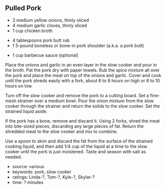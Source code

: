 Pulled Pork
-----------

- 2 medium yellow onions, thinly sliced
- 4 medium garlic cloves, thinly sliced
- 1 cup chicken broth
<!-- -->
- 4 tablespoons pork butt rub
- 1 5-pound boneless or bone-in pork shoulder (a.k.a. a pork butt)
<!-- -->
- 1 cup barbecue sauce (optional)

Place the onions and garlic in an even layer in the slow cooker and
pour in the broth.  Pat the pork dry with paper towels.  Rub the spice
mixture all over the pork and place the meat on top of the onions and
garlic.  Cover and cook until the pork shreds easily with a fork,
about 6 to 8 hours on high or 8 to 10 hours on low.

Turn off the slow cooker and remove the pork to a cutting board.  Set
a fine-mesh strainer over a medium bowl.  Pour the onion mixture from
the slow cooker through the strainer and return the solids to the slow
cooker.  Set the strained liquid aside.

If the pork has a bone, remove and discard it.  Using 2 forks, shred
the meat into bite-sized pieces, discarding any large pieces of fat.
Return the shredded meat to the slow cooker and mix to combine.

Use a spoon to skim and discard the fat from the surface of the
strained cooking liquid, and then add 1/4 cup of the liquid at a time
to the slow cooker until the pork is just moistened.  Taste and season
with salt as needed.

- source: various
- keywords: pork, slow cooker
- ratings: Linda-?, Tom-?, Kyle-?, Skylar-?
- time: ? minutes
